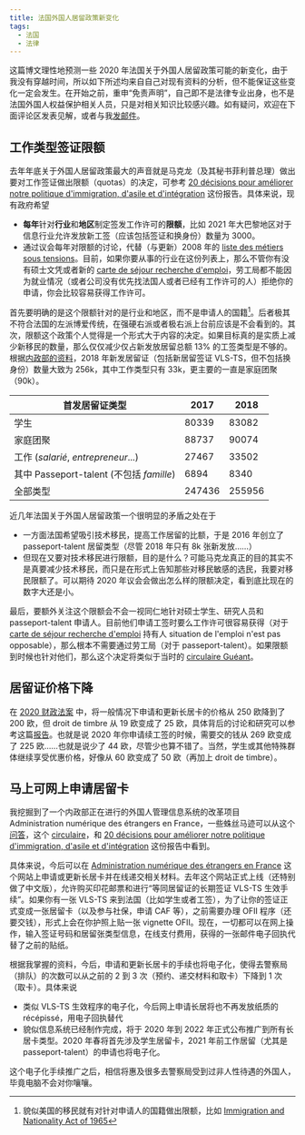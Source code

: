 ```yaml
---
title: 法国外国人居留政策新变化
tags:
  - 法国
  - 法律
---
```


这篇博文理性地预测一些 2020 年法国关于外国人居留政策可能的新变化，由于我没有穿越时间，所以如下所述均来自自己对现有资料的分析，但不能保证这些变化一定会发生。在开始之前，重申“免责声明”，自己即不是法律专业出身，也不是法国外国人权益保护相关人员，只是对相关知识比较感兴趣。如有疑问，欢迎在下面评论区发表见解，或者与我[发邮件](/about/)。

## 工作类型签证限额

去年年底关于外国人居留政策最大的声音就是马克龙（及其秘书菲利普总理）做出要对工作签证做出限额（quotas）的决定，可参考 [20 décisions pour améliorer notre politique d'immigration, d'asile et d'intégration](https://www.gouvernement.fr/sites/default/files/document/document/2019/11/dossier_de_presse_-_comite_interministeriel_sur_limmigration_et_lintegration_-_06.11.2019.pdf) 这份报告。具体来说，现有政府希望
- **每年**针对**行业**和**地区**制定签发工作许可的**限额**，比如 2021 年大巴黎地区对于信息行业允许发放新工签（应该包括签证和换身份）数量为 3000。
- 通过议会每年对限额的讨论，代替（与更新）2008 年的 [liste des métiers sous tensions](https://www.legifrance.gouv.fr/jo_pdf.do?numJO=0&dateJO=20080120&numTexte=9&pageDebut=01048&pageFin=01052)。目前，如果你要从事的行业在这份列表上，那么不管你有没有硕士文凭或者新的 [carte de séjour recherche d'emploi](/2019/03/09/carte-de-sejour-recherche-emploi)，劳工局都不能因为就业情况（或者公司没有优先找法国人或者已经有工作许可的人）拒绝你的申请，你会比较容易获得工作许可。

首先要明确的是这个限额针对的是行业和地区，而不是申请人的国籍[^1]。后者极其不符合法国的左派博爱传统，在强硬右派或者极右派上台前应该是不会看到的。其次，限额这个政策个人觉得是一个形式大于内容的决定。如果目标真的是实质上减少新移民的数量，那么仅仅减少仅占新发放居留总额 13% 的工签类型是不够的。根据[内政部的资料](https://www.immigration.interieur.gouv.fr/Immigration/L-admission-au-sejour-Les-titres-de-sejour-visas-statistiques)，2018 年新发居留证（包括新居留签证 VLS-TS，但不包括换身份）数量大致为 256k，其中工作类型只有 33k，更主要的一直是家庭团聚（90k）。

| 首发居留证类型                           | 2017   | 2018   |
| ---------------------------------------- | ------ | ------ |
| 学生                                     | 80339  | 83082  |
| 家庭团聚                                 | 88737  | 90074  |
| 工作 (*salarié*, *entrepreneur*...)      | 27467  | 33502  |
| 其中 Passeport-talent (不包括 *famille*) | 6894   | 8340   |
| 全部类型                                 | 247436 | 255956 |

近几年法国关于外国人居留政策一个很明显的矛盾之处在于
- 一方面法国希望吸引技术移民，提高工作居留的比额，于是 2016 年创立了 passeport-talent 居留类型（尽管 2018 年只有 8k 张新发放……）
- 但现在又要对技术移民进行限额，目的是什么？可能马克龙真正的目的其实不是真要减少技术移民，而只是在形式上告知那些对移民敏感的选民，我要对移民限额了。可以期待 2020 年议会会做出怎么样的限额决定，看到底比现在的数字大还是小。

最后，要额外关注这个限额会不会一视同仁地针对硕士学生、研究人员和 passeport-talent 申请人。目前他们申请工签时要么工作许可很容易获得（对于 [carte de séjour recherche d'emploi](/2019/03/09/carte-de-sejour-recherche-emploi) 持有人 situation de l'emploi n'est pas opposable），那么根本不需要通过劳工局（对于 passeport-talent）。如果限额到时候也针对他们，那么这个决定将类似于当时的 [circulaire Guéant](https://fr.wikipedia.org/wiki/Circulaire_fran%C3%A7aise_du_31_mai_2011_dite_%C2%AB_circulaire_Gu%C3%A9ant_%C2%BB)。

## 居留证价格下降

在 [2020 财政法案](https://www.legifrance.gouv.fr/affichTexte.do?cidTexte=JORFTEXT000039683923&categorieLien=id#JORFARTI000039683959) 中，将一般情况下申请和更新长居卡的价格从 250 欧降到了 200 欧，但 droit de timbre 从 19 欧变成了 25 欧，具体背后的讨论和研究可以参考这篇[报告](http://www.assemblee-nationale.fr/15/pdf/rap-info/i2041.pdf)。也就是说 2020 年你申请续工签的时候，需要交的钱从 269 欧变成了 225 欧……也就是说少了 44 欧，尽管少也算不错了。当然，学生或其他特殊群体继续享受优惠价格，好像从 60 欧变成了 50 欧（再加上 droit de timbre）。

## 马上可网上申请居留卡

我挖掘到了一个内政部正在进行的外国人管理信息系统的改革项目 Administration numérique des étrangers en France，一些蛛丝马迹可以从这个[问答](https://www.senat.fr/questions/base/2019/qSEQ191012409.html)，这个 [circulaire](https://www.immigration.interieur.gouv.fr/content/download/120182/963750/file/Information_INTV1936324J.pdf)，和 [20 décisions pour améliorer notre politique d'immigration, d'asile et d'intégration](https://www.gouvernement.fr/sites/default/files/document/document/2019/11/dossier_de_presse_-_comite_interministeriel_sur_limmigration_et_lintegration_-_06.11.2019.pdf) 这份报告中看到。

具体来说，今后可以在 [Administration numérique des étrangers en France](https://administration-etrangers-en-france.interieur.gouv.fr) 这个网站上申请或更新长居卡并在线递交相关材料。去年这个网站正式上线（还特别做了中文版），允许购买印花邮票和进行“等同居留证的长期签证 VLS-TS 生效手续”。如果你有一张 VLS-TS 来到法国（比如学生或者工签），为了让你的签证正式变成一张居留卡（以及参与社保，申请 CAF 等），之前需要办理 OFII 程序（还要交钱），形式上会在你护照上贴一张 vignette OFII。现在，一切都可以在网上操作，输入签证号码和居留张类型信息，在线支付费用，获得的一张邮件电子回执代替了之前的贴纸。

根据我掌握的资料，今后，申请和更新长居卡的手续也将电子化，使得去警察局（排队）的次数可以从之前的 2 到 3 次（预约、递交材料和取卡）下降到 1 次（取卡）。具体来说
- 类似 VLS-TS 生效程序的电子化，今后网上申请长居将也不再发放纸质的 récépissé，用电子回执替代
- 貌似信息系统已经制作完成，将于 2020 年到 2022 年正式公布推广到所有长居卡类型。2020 年春将首先涉及学生居留卡，2021 年前工作居留（尤其是 passeport-talent）的申请也将电子化。

这个电子化手续推广之后，相信将惠及很多去警察局受到过非人性待遇的外国人，毕竟电脑不会对你嚷嚷。

[^1]: 貌似美国的移民就有对针对申请人的国籍做出限额，比如 [Immigration and Nationality Act of 1965](https://en.wikipedia.org/wiki/Immigration_and_Nationality_Act_of_1965)